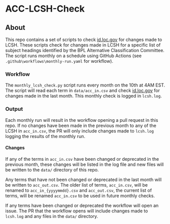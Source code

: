 # ACC-LCSH-Check
## About
This repo contains a set of scripts to check [id.loc.gov](id.loc.gov) for changes made to LCSH. These scripts check for changes made in LCSH for a specific list of subject headings identified by the BPL Alternative Classification Committee. The script runs monthly on a schedule using GitHub Actions (see `.github\workflows\monthly-run.yaml` for workflow).

### Workflow
The `monthly_lcsh_check.py` script runs every month on the 10th at 4AM EST. The script will read each term in `data/acc_in.csv` and check [id.loc.gov](id.loc.gov) for changes made in the last month. This monthly check is logged in `lcsh.log`. 

### Output
Each monthly run will result in the workflow opening a pull request in this repo. If no changes have been made in the previous month to any of the LCSH in `acc_in.csv`, the PR will only include changes made to `lcsh.log` logging the results of the monthly run. 

#### Changes
If any of the terms in `acc_in.csv` have been changed or deprecated in the previous month, these changes will be listed in the log file and new files will be written to the `data/` directory of this repo. 

Any terms that have not been changed or deprecated in the last month will be written to `acc_out.csv`. The older list of terms, `acc_in.csv`, will be renamed to `acc_in_{yyyymmdd}.csv` and `acc_out.csv`, the current list of terms, will be renamed `acc_in.csv` to be used in future monthly checks.

If any terms have been changed or deprecated the workflow will open an issue. The PR that the workflow opens will include changes made to `lcsh.log` and any files in the `data/` directory.